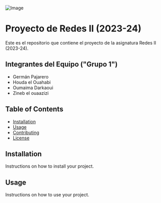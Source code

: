 ![Image](https://www.uclm.es/images/logos/Logo_uclm.png)

# Proyecto de Redes II (2023-24)

Este es el repositorio que contiene el proyecto de la asignatura Redes II (2023-24).

## Integrantes del Equipo ("Grupo 1")

- Germán Pajarero
- Houda el Ouahabi
- Oumaima Darkaoui
- Zineb el ouaazizi


## Table of Contents

- [Installation](#installation)
- [Usage](#usage)
- [Contributing](#contributing)
- [License](#license)

## Installation

Instructions on how to install your project.

## Usage

Instructions on how to use your project.
